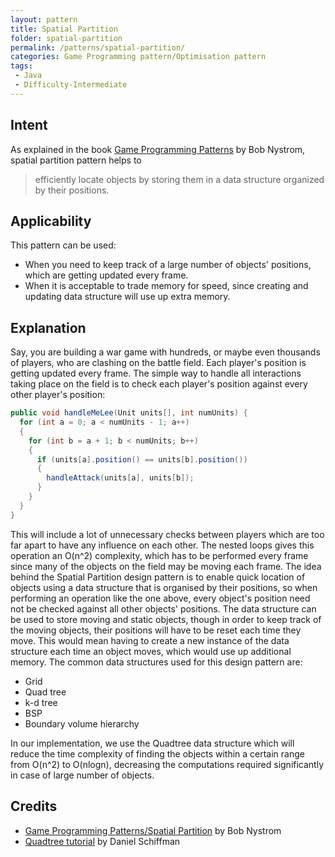 ```yaml
---
layout: pattern
title: Spatial Partition
folder: spatial-partition
permalink: /patterns/spatial-partition/
categories: Game Programming pattern/Optimisation pattern
tags:
 - Java
 - Difficulty-Intermediate
---
```


## Intent
As explained in the book [Game Programming Patterns](http://gameprogrammingpatterns.com/spatial-partition.html) by Bob Nystrom, spatial partition pattern helps to 

> efficiently locate objects by storing them in a data structure organized by their positions.

## Applicability
This pattern can be used:
* When you need to keep track of a large number of objects' positions, which are getting updated every frame.
* When it is acceptable to trade memory for speed, since creating and updating data structure will use up extra memory.

## Explanation
Say, you are building a war game with hundreds, or maybe even thousands of players, who are clashing on the battle field. Each player's position is getting updated every frame. The simple way to handle all interactions taking place on the field is to check each player's position against every other player's position:

```java
public void handleMeLee(Unit units[], int numUnits) {
  for (int a = 0; a < numUnits - 1; a++)
  {
    for (int b = a + 1; b < numUnits; b++)
    {
      if (units[a].position() == units[b].position())
      {
        handleAttack(units[a], units[b]);
      }
    }
  }
}
```

This will include a lot of unnecessary checks between players which are too far apart to have any influence on each other. The nested loops gives this operation an O(n^2) complexity, which has to be performed every frame since many of the objects on the field may be moving each frame.
The idea behind the Spatial Partition design pattern is to enable quick location of objects using a data structure that is organised by their positions, so when performing an operation like the one above, every object's position need not be checked against all other objects' positions. The data structure can be used to store moving and static objects, though in order to keep track of the moving objects, their positions will have to be reset each time they move. This would mean having to create a new instance of the data structure each time an object moves, which would use up additional memory. The common data structures used for this design pattern are:

* Grid
* Quad tree
* k-d tree
* BSP
* Boundary volume hierarchy

In our implementation, we use the Quadtree data structure which will reduce the time complexity of finding the objects within a certain range from O(n^2) to O(nlogn), decreasing the computations required significantly in case of large number of objects.

## Credits
* [Game Programming Patterns/Spatial Partition](http://gameprogrammingpatterns.com/spatial-partition.html) by Bob Nystrom
* [Quadtree tutorial](https://www.youtube.com/watch?v=OJxEcs0w_kE) by Daniel Schiffman
